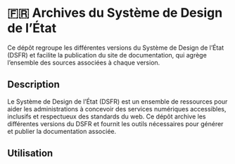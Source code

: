 # 🇫🇷 Archives du Système de Design de l’État

Ce dépôt regroupe les différentes versions du Système de Design de l’État (DSFR) et facilite la publication du site de documentation, qui agrège l’ensemble des sources associées à chaque version.

## Description

Le Système de Design de l’État (DSFR) est un ensemble de ressources pour aider les administrations à concevoir des services numériques accessibles, inclusifs et respectueux des standards du web. Ce dépôt archive les différentes versions du DSFR et fournit les outils nécessaires pour générer et publier la documentation associée.

## Utilisation
